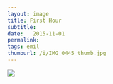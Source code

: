 ```yaml
---
layout: image
title: First Hour
subtitle: 
date:   2015-11-01
permalink: 
tags: emil
thumburl: /i/IMG_0445_thumb.jpg
---
```

![]({{site.url}}/i/IMG_0445_thumb.jpg)
